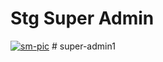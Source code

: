 
# Stg Super Admin


<a href="https://ibb.co/188JdPQ"><img src="https://coreui.io/images/templates/coreui_free_1440.webp" alt="sm-pic" border="0"></a>
#   s u p e r - a d m i n 1  
 
